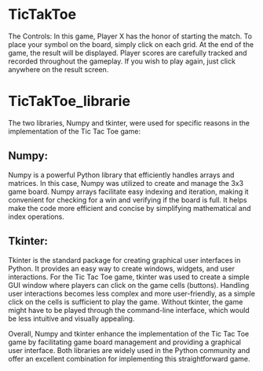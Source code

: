 # TicTakToe

The Controls:
In this game, Player X has the honor of starting the match.
To place your symbol on the board, simply click on each grid.
At the end of the game, the result will be displayed.
Player scores are carefully tracked and recorded throughout the gameplay.
If you wish to play again, just click anywhere on the result screen.

# TicTakToe_librarie

The two libraries, Numpy and tkinter, were used for specific reasons in the implementation of the Tic Tac Toe game:

## Numpy:

Numpy is a powerful Python library that efficiently handles arrays and matrices.
In this case, Numpy was utilized to create and manage the 3x3 game board.
Numpy arrays facilitate easy indexing and iteration, making it convenient for checking for a win and verifying if the board is full.
It helps make the code more efficient and concise by simplifying mathematical and index operations.

## Tkinter:

Tkinter is the standard package for creating graphical user interfaces in Python.
It provides an easy way to create windows, widgets, and user interactions.
For the Tic Tac Toe game, tkinter was used to create a simple GUI window where players can click on the game cells (buttons).
Handling user interactions becomes less complex and more user-friendly, as a simple click on the cells is sufficient to play the game.
Without tkinter, the game might have to be played through the command-line interface, which would be less intuitive and visually appealing.

Overall, Numpy and tkinter enhance the implementation of the Tic Tac Toe game by facilitating game board management and providing a graphical user interface. Both libraries are widely used in the Python community and offer an excellent combination for implementing this straightforward game.
